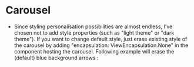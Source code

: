 # Carousel

- Since styling personalisation possibilities are almost endless, I've chosen not to add style properties (such as "light theme" or "dark theme").
  If you want to change default style, just erase existing style of the carousel by adding "encapsulation: ViewEncapsulation.None" in the component hosting the carousel.
  Following example will erase the (default) blue background arrows :
  <!-- .carousel-container .previous,
  .carousel-container .next {
  background: red;
  } -->
